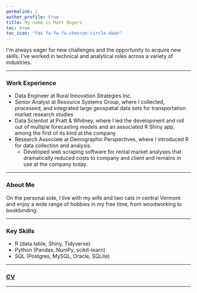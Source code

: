 ```yaml
---
permalink: /
author_profile: true
title: My name is Matt Rogers
toc: true
toc_icon: "fas fa-fw fa-chevron-circle-down"
---
```


I'm always eager for new challenges and the opportunity to acquire new skills. I've worked in technical and analytical roles across a variety of industries.

*****

### Work Experience
* Data Engineer at Rural Innovation Strategies Inc.
* Senior Analyst at Resource Systems Group, where I collected, processed, and integrated large geospatial data sets for transportation market research studies
* Data Scientist at Pratt & Whitney, where I led the development and roll out of multiple forecasting models and an associated R Shiny app, among the first of its kind at the company
* Research Associate at Demographic Perspectives, where I introduced R for data collection and analysis.
   * Developed web scraping software for rental market analyses that dramatically reduced costs to company and client and remains in use at the company today.

*****

### About Me
On the personal side, I live with my wife and two cats in central Vermont and enjoy a wide range of hobbies in my free time, from woodworking to bookbinding.

*****

### Key Skills
* R (data.table, Shiny, Tidyverse)
* Python (Pandas, NumPy, scikit-learn)
* SQL (Postgres, MySQL, Oracle, SQLite)

*****

### [CV](https://github.com/matthewjrogers/matthewjrogers.github.io/files/5542919/Rogers_Matthew_Resume_2020.pdf)

*****


